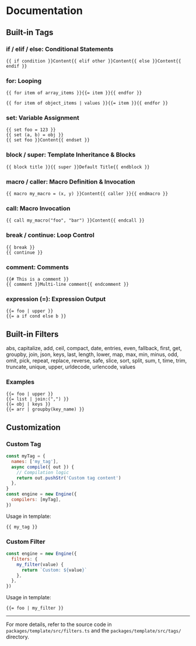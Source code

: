 # Documentation

## Built-in Tags

### **if / elif / else**: Conditional Statements

```janja
{{ if condition }}Content{{ elif other }}Content{{ else }}Content{{ endif }}
```

### **for**: Looping

```janja
{{ for item of array_items }}{{= item }}{{ endfor }}
```

```janja
{{ for item of object_items | values }}{{= item }}{{ endfor }}
```

### **set**: Variable Assignment

```janja
{{ set foo = 123 }}
{{ set (a, b) = obj }}
{{ set foo }}Content{{ endset }}
```

### **block / super**: Template Inheritance & Blocks

```janja
{{ block title }}{{ super }}Default Title{{ endblock }}
```

### **macro / caller**: Macro Definition & Invocation

```janja
{{ macro my_macro = (x, y) }}Content{{ caller }}{{ endmacro }}
```

### **call**: Macro Invocation

```janja
{{ call my_macro("foo", "bar") }}Content{{ endcall }}
```

### **break / continue**: Loop Control

```janja
{{ break }}
{{ continue }}
```

### **comment**: Comments

```janja
{{# This is a comment }}
{{ comment }}Multi-line comment{{ endcomment }}
```

### **expression (=)**: Expression Output

```janja
{{= foo | upper }}
{{= a if cond else b }}
```

## Built-in Filters

abs, capitalize, add, ceil, compact, date, entries, even, fallback, first, get, groupby, join, json, keys, last, length, lower, map, max, min, minus, odd, omit, pick, repeat, replace, reverse, safe, slice, sort, split, sum, t, time, trim, truncate, unique, upper, urldecode, urlencode, values

### Examples

```janja
{{= foo | upper }}
{{= list | join:(",") }}
{{= obj | keys }}
{{= arr | groupby(key_name) }}
```

## Customization

### Custom Tag

```javascript
const myTag = {
  names: ['my_tag'],
  async compile({ out }) {
    // Compilation logic
    return out.pushStr('Custom tag content')
  },
}
const engine = new Engine({
  compilers: [myTag],
})
```

Usage in template:

```janja
{{ my_tag }}
```

### Custom Filter

```javascript
const engine = new Engine({
  filters: {
    my_filter(value) {
      return `Custom: ${value}`
    },
  },
})
```

Usage in template:

```janja
{{= foo | my_filter }}
```

---

For more details, refer to the source code in `packages/template/src/filters.ts` and the `packages/template/src/tags/` directory.
